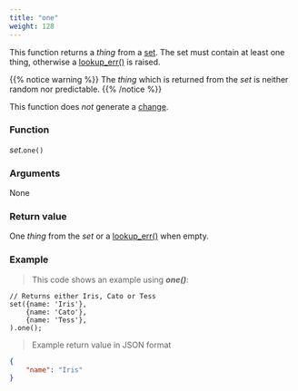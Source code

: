 ```yaml
---
title: "one"
weight: 128
---
```


This function returns a _thing_ from a [set](..). The set must contain at least one
thing, otherwise a [lookup_err()](../../../errors/lookup_err) is raised.

{{% notice warning %}}
The _thing_ which is returned from the _set_ is neither random nor predictable.
{{% /notice %}}

This function does *not* generate a [change](../../../overview/changes).

### Function

*set*.`one()`

### Arguments

None

### Return value

One _thing_ from the _set_ or a [lookup_err()](../../../errors/lookup_err) when empty.

### Example

> This code shows an example using ***one()***:

```thingsdb,should_pass
// Returns either Iris, Cato or Tess
set({name: 'Iris'},
    {name: 'Cato'},
    {name: 'Tess'},
).one();
```

> Example return value in JSON format

```json
{
    "name": "Iris"
}
```
